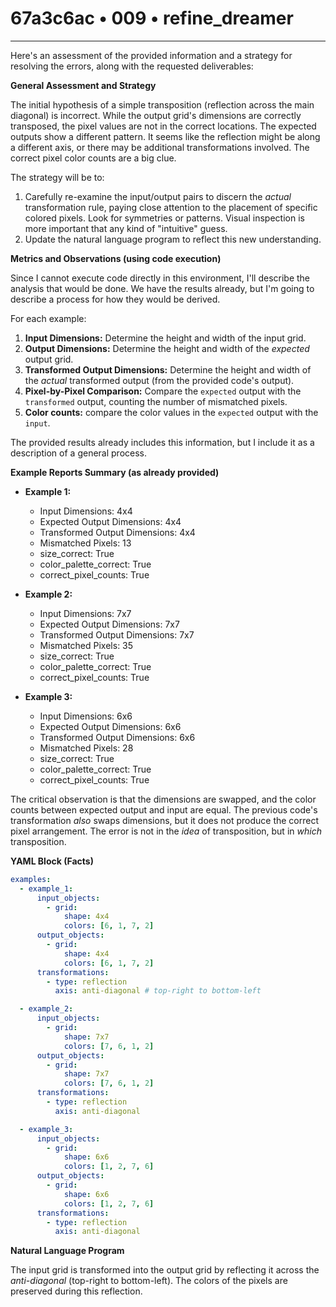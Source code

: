 # 67a3c6ac • 009 • refine_dreamer

---
Here's an assessment of the provided information and a strategy for resolving the errors, along with the requested deliverables:

**General Assessment and Strategy**

The initial hypothesis of a simple transposition (reflection across the main diagonal) is incorrect. While the output grid's dimensions are correctly transposed, the pixel values are not in the correct locations. The expected outputs show a different pattern. It seems like the reflection might be along a different axis, or there may be additional transformations involved. The correct pixel color counts are a big clue.

The strategy will be to:

1.  Carefully re-examine the input/output pairs to discern the *actual* transformation rule, paying close attention to the placement of specific colored pixels. Look for symmetries or patterns. Visual inspection is more important that any kind of "intuitive" guess.
2.  Update the natural language program to reflect this new understanding.

**Metrics and Observations (using code execution)**

Since I cannot execute code directly in this environment, I'll describe the analysis that would be done. We have the results already, but I'm going to describe a process for how they would be derived.

For each example:

1.  **Input Dimensions:** Determine the height and width of the input grid.
2.  **Output Dimensions:** Determine the height and width of the *expected* output grid.
3.  **Transformed Output Dimensions:** Determine the height and width of the *actual* transformed output (from the provided code's output).
4.  **Pixel-by-Pixel Comparison:** Compare the `expected` output with the `transformed` output, counting the number of mismatched pixels.
5. **Color counts:** compare the color values in the `expected` output with the `input`.

The provided results already includes this information, but I include it as a description of a general process.

**Example Reports Summary (as already provided)**

*   **Example 1:**
    *   Input Dimensions: 4x4
    *   Expected Output Dimensions: 4x4
    *   Transformed Output Dimensions: 4x4
    *   Mismatched Pixels: 13
    *   size\_correct: True
    *   color\_palette\_correct: True
    *   correct\_pixel\_counts: True

*   **Example 2:**
    *   Input Dimensions: 7x7
    *   Expected Output Dimensions: 7x7
    *   Transformed Output Dimensions: 7x7
    *   Mismatched Pixels: 35
    *   size\_correct: True
    *   color\_palette\_correct: True
    *   correct\_pixel\_counts: True

*   **Example 3:**
    *   Input Dimensions: 6x6
    *   Expected Output Dimensions: 6x6
    *   Transformed Output Dimensions: 6x6
    *   Mismatched Pixels: 28
    *   size\_correct: True
    *   color\_palette\_correct: True
    *   correct\_pixel\_counts: True

The critical observation is that the dimensions are swapped, and the color counts between expected output and input are equal. The previous code's transformation *also* swaps dimensions, but it does not produce the correct pixel arrangement. The error is not in the *idea* of transposition, but in *which* transposition.

**YAML Block (Facts)**

```yaml
examples:
  - example_1:
      input_objects:
        - grid:
            shape: 4x4
            colors: [6, 1, 7, 2]
      output_objects:
        - grid:
            shape: 4x4
            colors: [6, 1, 7, 2]
      transformations:
        - type: reflection
          axis: anti-diagonal # top-right to bottom-left

  - example_2:
      input_objects:
        - grid:
            shape: 7x7
            colors: [7, 6, 1, 2]
      output_objects:
        - grid:
            shape: 7x7
            colors: [7, 6, 1, 2]
      transformations:
        - type: reflection
          axis: anti-diagonal

  - example_3:
      input_objects:
        - grid:
            shape: 6x6
            colors: [1, 2, 7, 6]
      output_objects:
        - grid:
            shape: 6x6
            colors: [1, 2, 7, 6]
      transformations:
        - type: reflection
          axis: anti-diagonal
```

**Natural Language Program**

The input grid is transformed into the output grid by reflecting it across the *anti-diagonal* (top-right to bottom-left). The colors of the pixels are preserved during this reflection.

